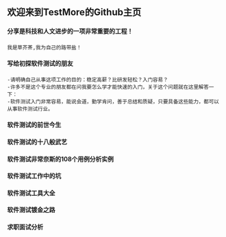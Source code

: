 ## 欢迎来到TestMore的Github主页

#### 分享是科技和人文进步的一项非常重要的工程！

```
我是草芥茶,我为自己的路带盐！
```
#### 写给初探软件测试的朋友

```
-请明确自己从事这项工作的目的：稳定高薪？比研发轻松？入门容易？
-许多不是这个专业的朋友都在问我要怎么学才能快速的入门，关于这个问题就在这里解答一下：
-软件测试入门非常容易，能说会道，勤学肯问，善于总结和质疑，只要具备这些能力，都可以从事软件测试行业。
```
#### 软件测试的前世今生

#### 软件测试的十八般武艺

#### 软件测试非常奈斯的108个用例分析实例

#### 软件测试工作中的坑

#### 软件测试工具大全

#### 软件测试镀金之路

#### 求职面试分析